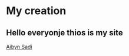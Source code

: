 # My creation
## Hello everyonje thios is my site

[Aibyn Sadi](https://zhaik007.github.io/Spaidama/)
